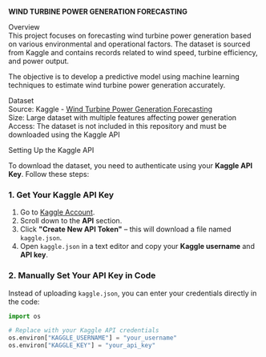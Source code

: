 **WIND TURBINE POWER GENERATION FORECASTING**   

Overview  
This project focuses on forecasting wind turbine power generation based on various environmental and operational factors. The dataset is sourced from Kaggle and contains records related to wind speed, turbine efficiency, and power output.

The objective is to develop a predictive model using machine learning techniques to estimate wind turbine power generation accurately.

Dataset  
Source: Kaggle - <a href="https://www.kaggle.com/datasets/gauravduttakiit/wind-turbine-power-generation-forecasting" target="_blank">Wind Turbine Power Generation Forecasting</a>  
Size: Large dataset with multiple features affecting power generation  
Access: The dataset is not included in this repository and must be downloaded using the Kaggle API  

Setting Up the Kaggle API

To download the dataset, you need to authenticate using your **Kaggle API Key**. Follow these steps:
### **1️. Get Your Kaggle API Key**
1. Go to [Kaggle Account](https://www.kaggle.com/account).
2. Scroll down to the **API** section.
3. Click **"Create New API Token"** – this will download a file named `kaggle.json`.
4. Open `kaggle.json` in a text editor and copy your **Kaggle username** and **API key**.

### **2️. Manually Set Your API Key in Code**
Instead of uploading `kaggle.json`, you can enter your credentials directly in the code:

```python
import os

# Replace with your Kaggle API credentials
os.environ["KAGGLE_USERNAME"] = "your_username"
os.environ["KAGGLE_KEY"] = "your_api_key"
